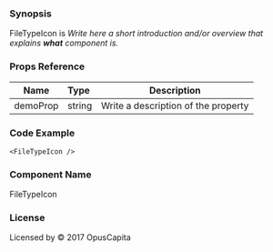 ### Synopsis

FileTypeIcon is 
*Write here a short introduction and/or overview that explains **what** component is.*

### Props Reference

| Name                           | Type                    | Description                                                 |
| ------------------------------ | :---------------------- | ----------------------------------------------------------- |
| demoProp                       | string                  | Write a description of the property                         |

### Code Example

```
<FileTypeIcon />
```

### Component Name

FileTypeIcon

### License

Licensed by © 2017 OpusCapita

